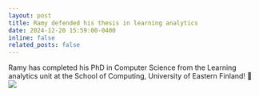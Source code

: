 ```yaml
---
layout: post
title: Ramy defended his thesis in learning analytics
date: 2024-12-20 15:59:00-0400
inline: false
related_posts: false
---
```


Ramy has completed his PhD in Computer Science from the Learning analytics unit at the School of Computing, University of Eastern Finland! 🎉
![](https://media.licdn.com/dms/image/v2/D4D22AQEnddTlsxZYfQ/feedshare-shrink_800/B4DZPaSqcEHYAg-/0/1734534148875?e=1740009600&v=beta&t=MKmRlNxIpfd3Q1IZOgo7IgFyKYc6lSv_kSyGtvPJTGk)
